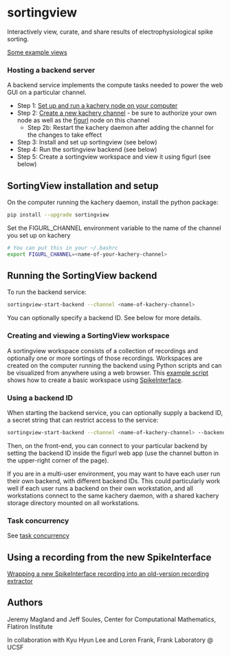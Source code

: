 # sortingview

Interactively view, curate, and share results of electrophysiological spike sorting.

[Some example views](https://github.com/magland/sortingview/wiki/Example-views)

### Hosting a backend server

A backend service implements the compute tasks needed to power the web GUI on a particular channel.

* Step 1: [Set up and run a kachery node on your computer](https://github.com/kacheryhub/kachery-doc/blob/main/doc/kacheryhub-markdown/hostKacheryNode.md)
* Step 2: [Create a new kachery channel](https://github.com/kacheryhub/kachery-doc/blob/main/doc/kacheryhub-markdown/createKacheryChannel.md) - be sure to authorize your own node as well as the [figurl](https://github.com/magland/figurl) node on this channel
  - Step 2b: Restart the kachery daemon after adding the channel for the changes to take effect
* Step 3: Install and set up sortingview (see below)
* Step 4: Run the sortingview backend (see below)
* Step 5: Create a sortingview workspace and view it using figurl (see below)

## SortingView installation and setup

On the computer running the kachery daemon, install the python package:

```bash
pip install --upgrade sortingview
```

Set the FIGURL_CHANNEL environment variable to the name of the channel you set up on kachery

```bash
# You can put this in your ~/.bashrc
export FIGURL_CHANNEL=<name-of-your-kachery-channel>
```

## Running the SortingView backend

To run the backend service:

```bash
sortingview-start-backend --channel <name-of-kachery-channel>
```

You can optionally specify a backend ID. See below for more details.

### Creating and viewing a SortingView workspace

A sortingview workspace consists of a collection of recordings and optionally one or more sortings of those recordings. Workspaces are created on the computer running the backend using Python scripts and can be visualized from anywhere using a web browser. This [example script](https://github.com/magland/sortingview/blob/main/devel/create_workspace.py) shows how to create a basic workspace using [SpikeInterface](https://github.com/SpikeInterface).

### Using a backend ID

When starting the backend service, you can optionally supply a backend ID, a secret string that can restrict access to the service:

```bash
sortingview-start-backend --channel <name-of-kachery-channel> --backend-id <secret-string>
```

Then, on the front-end, you can connect to your particular backend by setting the backend ID inside the figurl web app (use the channel button in the upper-right corner of the page).

If you are in a multi-user environment, you may want to have each user run their own backend, with different backend IDs. This could particularly work well if each user runs a backend on their own workstation, and all workstations connect to the same kachery daemon, with a shared kachery storage directory mounted on all workstations.

### Task concurrency

See [task concurrency](https://github.com/magland/sortingview/wiki/Task-concurrency)

## Using a recording from the new SpikeInterface

[Wrapping a new SpikeInterface recording into an old-version recording extractor](https://github.com/magland/sortingview/wiki/new-spike-interface-recording)

## Authors

Jeremy Magland and Jeff Soules, Center for Computational Mathematics, Flatiron Institute

In collaboration with Kyu Hyun Lee and Loren Frank, Frank Laboratory @ UCSF
